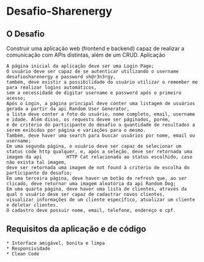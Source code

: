 # Desafio-Sharenergy

## O Desafio

Construir uma aplicação web (frontend e backend) capaz de realizar a comunicação com APIs distintas, além de um CRUD.
Aplicação

    A página inicial da aplicação deve ser uma Login Page;
    O usuário deve ser capaz de se autenticar utilizando o username desafiosharenergy e password sh@r3n3rgy, 
    também, deve existir a possibilidade do usuário utilizar o remember me para realizar logins automáticos, 
    sem a necessidade de digitar username e password após o primeiro acesso;
    Após o Login, a página principal deve conter uma listagem de usuários gerada a partir da api Random User Generator, 
    a lista deve conter a foto do usuário, nome completo, email, username e idade. Além disso, os requests devem ser páginados, porém, 
    é de critério do participante do desafio a quantidade de resultados a serem exibidos por página e variações para o mesmo. 
    Também, deve haver uma search para buscar usuários por nome, email ou username;
    Em uma segunda página, o usuário deve ser capaz de selecionar um status code http qualquer, e, após a seleção, deve ser retornada uma imagem da api         HTTP Cat relacionada ao status escolhido, caso não exista tal imagem, 
    deve ser retornada uma imagem de not found à critério de escolha do participante do desafio;
    Em uma terceira página, deve haver um botão de refresh que, ao ser clicado, deve retornar uma imagem aleatória da api Random Dog;
    Em uma quarta página, deve haver uma lista de clientes, através da qual o usuário deve ser capaz de cadastrar novos clientes, 
    visualizar informações de um cliente específico, atualizar um cliente e deletar clientes. 
    O cadastro deve possuir nome, email, telefone, endereço e cpf.

## Requisitos da aplicação e de código

    * Interface amigável, bonita e limpa
    * Responsividade
    * Clean Code
